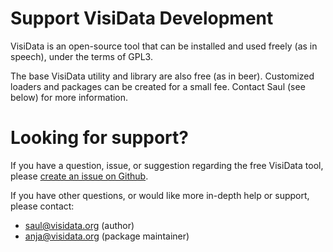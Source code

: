 # Support VisiData Development

VisiData is an open-source tool that can be installed and used freely (as in speech), under the terms of GPL3.

The base VisiData utility and library are also free (as in beer).
Customized loaders and packages can be created for a small fee.
Contact Saul (see below) for more information.

# Looking for support?

If you have a question, issue, or suggestion regarding the free VisiData tool, please [create an issue on Github](https://github.com/saulpw/visidata/issues).

If you have other questions, or would like more in-depth help or support, please contact:

- [saul@visidata.org](mailto:saul@visidata.org) (author)
- [anja@visidata.org](mailto:anja@visidata.org) (package maintainer)
